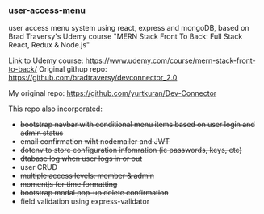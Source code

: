 ### user-access-menu
user access menu system using react, express and mongoDB, based on Brad Traversy's Udemy course "MERN Stack Front To Back: Full Stack React, Redux & Node.js"

Link to Udemy course: https://www.udemy.com/course/mern-stack-front-to-back/
Original githup repo: https://github.com/bradtraversy/devconnector_2.0

My original repo: https://github.com/yurtkuran/Dev-Connector

This repo also incorporated:
+ ~~bootstrap navbar with conditional menu items based on user login and admin status~~
+ ~~email confirmation wiht nodemailer and  JWT~~
+ ~~dotenv to store configuration infomration (ie passwords, keys, etc)~~
+ ~~dtabase log when user logs in or out~~
+ user CRUD
+ ~~multiple access levels: member & admin~~
+ ~~momentjs for time formatting~~
+ ~~bootstrap modal pop-up delete confirmation~~
+ field validation using express-validator
